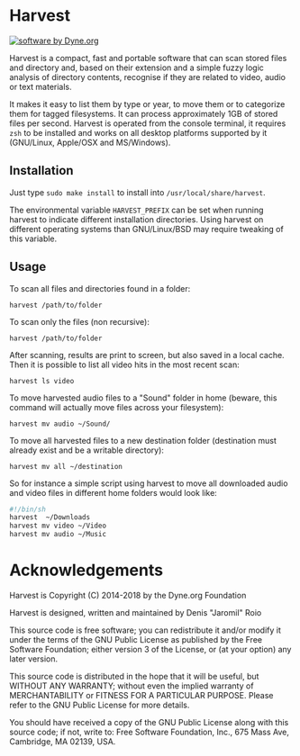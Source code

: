 # Harvest

[![software by Dyne.org](https://zenroom.dyne.org/img/software_by_dyne.png)](http://www.dyne.org)

Harvest is a compact, fast and portable software that can scan stored files and directory and, based on their extension and a simple fuzzy logic analysis of directory contents, recognise if they are related to video, audio or text materials.

It makes it easy to list them by type or year, to move them or to categorize them for tagged filesystems. It can process approximately 1GB of stored files per second. Harvest is operated from the console terminal, it requires `zsh` to be installed and works on all desktop platforms supported by it (GNU/Linux, Apple/OSX and MS/Windows).

## Installation

Just type `sudo make install` to install into `/usr/local/share/harvest`.

The environmental variable `HARVEST_PREFIX` can be set when running harvest to indicate different installation directories. Using harvest on different operating systems than GNU/Linux/BSD may require tweaking of this variable.

## Usage

To scan all files and directories found in a folder:
```
harvest /path/to/folder
```
To scan only the files (non recursive):
```
harvest /path/to/folder
```

After scanning, results are print to screen, but also saved in a local cache. Then it is possible to list all video hits in the most recent scan:
```
harvest ls video
```

To move harvested audio files to a "Sound" folder in home (beware, this command will actually move files across your filesystem):
```
harvest mv audio ~/Sound/
```

To move all harvested files to a new destination folder (destination must already exist and be a writable directory):
```
harvest mv all ~/destination
```

So for instance a simple script using harvest to move all downloaded audio and video files in different home folders would look like:
```sh
#!/bin/sh
harvest  ~/Downloads
harvest mv video ~/Video
harvest mv audio ~/Music
```

# Acknowledgements

Harvest is Copyright (C) 2014-2018 by the Dyne.org Foundation

Harvest is designed, written and maintained by Denis "Jaromil" Roio

This source code is free software; you can redistribute it and/or
modify it under the terms of the GNU Public License as published by
the Free Software Foundation; either version 3 of the License, or
(at your option) any later version.

This source code is distributed in the hope that it will be useful,
but WITHOUT ANY WARRANTY; without even the implied warranty of
MERCHANTABILITY or FITNESS FOR A PARTICULAR PURPOSE.  Please refer
to the GNU Public License for more details.

You should have received a copy of the GNU Public License along with
this source code; if not, write to: Free Software Foundation, Inc.,
675 Mass Ave, Cambridge, MA 02139, USA.
